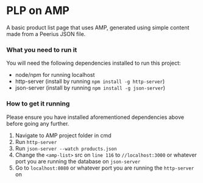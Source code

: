 # PLP on AMP
A basic product list page that uses AMP, generated using simple content made from a Peerius JSON file.

### What you need to run it
You will need the following dependencies installed to run this project:
- node/npm for running localhost
- http-server (install by running `npm install -g http-server`)
- json-server (install by running `npm install -g json-server`)

### How to get it running
Please ensure you have installed aforementioned dependencies above before going any further.
1. Navigate to AMP project folder in cmd
2. Run `http-server`
3. Run `json-server --watch products.json`
4. Change the `<amp-list>` src on `line 116` to `//localhost:3000` or whatever port you are running the database on `json-server`
5. Go to `localhost:8080` or whatever port you are running the `http-server` on
